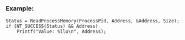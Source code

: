 
### Example:

    Status = ReadProcessMemory(ProcessPid, Address, &Address, Size);
    if (NT_SUCCESS(Status) && Address)
        Printf("Value: %llu\n", Address);
